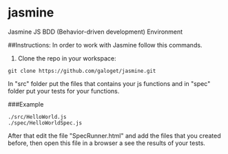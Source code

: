 jasmine
=======

Jasmine JS BDD (Behavior-driven development) Environment

##Instructions:
In order to work with Jasmine follow this commands.

1) Clone the repo in your workspace:
```
git clone https://github.com/galoget/jasmine.git
```

In "src" folder put the files that contains your js functions and in "spec" folder put your tests for your functions.

###Example
```
./src/HelloWorld.js
./spec/HelloWorldSpec.js
```

After that edit the file "SpecRunner.html" and add the files that you created before, then open this file in a browser a see the results of your tests.


